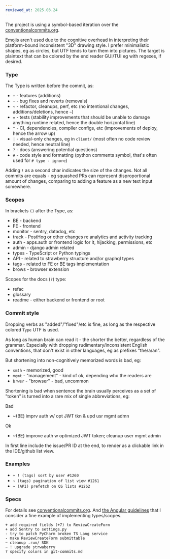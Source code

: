 ```yaml
---
reviewed_at: 2025.03.24
---
```


The project is using a symbol-based iteration over the [conventionalcommits.org](https://www.conventionalcommits.org).

Emojis aren't used due to the cognitive overhead in interpreting their platform-bound inconsistent "3D" drawing style. I prefer minimalistic shapes, eg as circles, but UTF tends to turn them into pictures. The target is plaintext that can be colored by the end reader GUI/TUI eg with regexes, if desired.

### Type

The Type is written before the commit, as:
- `+` - features (additions)
- `-` - bug fixes and reverts (removals)
- `~` - refactor, cleanups, perf, etc (no intentional changes, additions/deletions, hence `~`)
- `=` - tests (stability improvements that should be unable to damage anything runtime related, hence the double horizontal line)
- `^` - CI, dependencies, compiler configs, etc (improvements of deploy, hence the arrow up)
- `|` - visual-only changes, eg in `client/` (most often no code review needed, hence neutral line)
- `?` - docs (answering potential questions)
- `#` - code style and formatting (python comments symbol, that's often used for `# type - ignore`)

Adding `!` as a second char indicates the size of the changes. Not all commits are equals - eg squashed PRs can represent disproportional amount of changes, comparing to adding a feature as a new text input somewhere.

### Scopes

In brackets `()` after the Type, as:
- BE - backend
- FE - frontend
- monitor - sentry, datadog, etc
- track - PostHog or other changes re analytics and activity tracking
- auth - apps.auth or frontend logic for it, hijacking, permissions, etc
- admin - django admin related
- types - TypeScript or Python typings
- API - related to strawberry structure and/or graphql types
- tags - related to FE or BE tags implementation
- brows - browser extension

Scopes for the docs (`?`) type:
- refac
- glossary
- readme - either backend or frontend or root

### Commit style

Dropping verbs as "added"/"fixed"/etc is fine, as long as the respective colored `Type` UTF is used.

As long as human brain can read it - the shorter the better, regardless of the grammar.
Especially with dropping rudimentary/inconsistent English conventions, that don't exist in other languages, eg as prefixes "the/a/an".

But shortening into non-cognitively memorized words is bad, eg:
- `smth` - memorized, good
- `mgmt` - "management" - kind of ok, depending who the readers are
- `brwsr` - "browser" - bad, uncommon

Shortening is bad when sentence the brain usually perceives as a set of "token" is turned into a rare mix of single abbreviations, eg:

Bad
- ~(BE) imprv auth w/ opt JWT tkn & upd usr mgmt admn

Ok
- ~(BE) improve auth w optimized JWT token; cleanup user mgmt admin

In first line include the issue/PR ID at the end, to render as a clickable link in the IDE/github list view.

### Examples

- `+ ! (tags) sort by user #1260`
- `~ (tags) pagination of list view #1261`
- `~ (API) prefetch on QS lists #1262`

### Specs

For details see [conventionalcommits.org](https://www.conventionalcommits.org).
And [the Angular guidelines](https://github.com/angular/angular/blob/main/CONTRIBUTING.md#type) that
I consider a fine example of implementing types/scopes. 

```
+ add required fields (+7) to ReviewCreateForm
+ add Sentry to settings.py
- try to patch PyCharm broken TS Lang service
- make ReviewCreateForm submittable
~ cleanup .run/ SDK
~ ! upgrade strwaberry
? specify colors in git-commits.md
```
